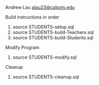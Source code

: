 Andrew Lau
alau23@calpoly.edu

Build instructions in order
1. source STUDENTS-setup.sql
2. source STUDENTS-build-Teachers.sql
3. source STUDENTS-build-Students.sql


Modify Program
1. source STUDENTS-modify.sql

Cleanup
1. source STUDENTS-cleanup.sql